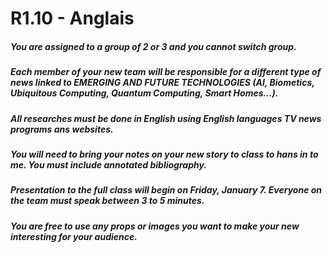 # R1.10 - Anglais

##### You are assigned to a group of 2 or 3 and you cannot switch group.

##### Each member of your new team will be responsible for a different type of news linked to EMERGING AND FUTURE TECHNOLOGIES (AI, Biometics, Ubiquitous Computing, Quantum Computing, Smart Homes...).

##### All researches must be done in English using English languages TV news programs ans websites.

##### You will need to bring your notes on your new story to class to hans in to me. You must include annotated bibliography.

##### Presentation to the full class will begin on Friday, January 7. Everyone on the team must speak between 3 to 5 minutes.

##### You are free to use any props or images you want to make your new interesting for your audience.